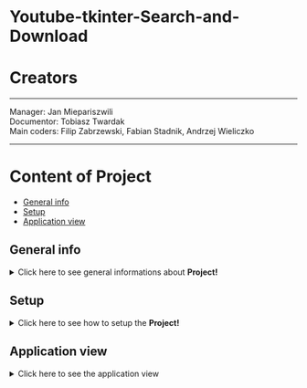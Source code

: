 # Youtube-tkinter-Search-and-Download

# Creators
--------------------------------------------------

Manager: Jan Miepariszwili<br>
Documentor: Tobiasz Twardak <br>
Main coders: Filip Zabrzewski, Fabian Stadnik, Andrzej Wieliczko

---------------------------------------------------



# Content of Project
* [General info](#general-info)
* [Setup](#setup)
* [Application view](#application-view)




## General info
<details>
<summary>Click here to see general informations about <b>Project!</b></summary>
- The program is designed for searching YouTube videos and downloading them.<br><br>
- It allows users to quickly and easily download any YouTube video.<br><br>
- The main advantage of this program is that it eliminates the need for a YouTube Premium          subscription, which is required for direct downloads on YouTube.
</details>




## Setup
<details>
<summary>Click here to see how to setup the <b>Project!</b> </summary>
<b>1</b>. Komendy potrzebne do pobrania odpowienich bibliotek: <br>
    - pip install requests <br>
    - pip install yt-dlp<br>
    - pip install tkinter<br> <br>
<b>2</b>. Uruchom plik GUI2.py<br> <br>
<b>3</b>. Wpisz w polu wyszukiwania nazwę filmu który cię interesuje. Po naciśnięciu wybranego wyniku link do tego filmu skopiuje się do schowka.<br> <br>
<b>4</b>. Następnie naciśnij na przycisk open downloader, wklej link w odpowiednim oknie, wpisz format w oknie obok(działa tylko mp4) i  naciśnij przycisk download <br> <br>
<b>5</b>. Film zostanie pobrany w folderze z plikami aplikacji 
</details>


## Application view
<details>
    
<summary>Click here to see the application view</summary>

![obrazek1projekt](https://github.com/user-attachments/assets/2827340b-8d02-431c-831f-970609c2c7bf)
width = ""

![obrazek2projekt](https://github.com/user-attachments/assets/12818923-eb28-4b70-ae22-dbe9cb23cda2)

</details>
